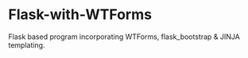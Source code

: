 # Flask-with-WTForms
Flask based program incorporating WTForms, flask_bootstrap &amp; JINJA templating.
